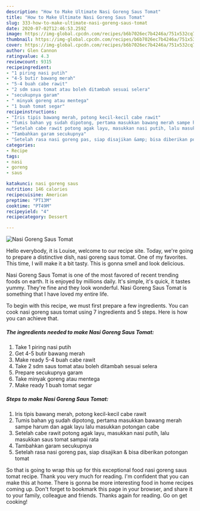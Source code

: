 ```yaml
---
description: "How to Make Ultimate Nasi Goreng Saus Tomat"
title: "How to Make Ultimate Nasi Goreng Saus Tomat"
slug: 333-how-to-make-ultimate-nasi-goreng-saus-tomat
date: 2020-07-02T12:46:53.259Z
image: https://img-global.cpcdn.com/recipes/b6b7026ec7b4246a/751x532cq70/nasi-goreng-saus-tomat-foto-resep-utama.jpg
thumbnail: https://img-global.cpcdn.com/recipes/b6b7026ec7b4246a/751x532cq70/nasi-goreng-saus-tomat-foto-resep-utama.jpg
cover: https://img-global.cpcdn.com/recipes/b6b7026ec7b4246a/751x532cq70/nasi-goreng-saus-tomat-foto-resep-utama.jpg
author: Glen Cannon
ratingvalue: 4.3
reviewcount: 9315
recipeingredient:
- "1 piring nasi putih"
- "4-5 butir bawang merah"
- "5-4 buah cabe rawit"
- "2 sdm saus tomat atau boleh ditambah sesuai selera"
- "secukupnya garam"
- " minyak goreng atau mentega"
- "1 buah tomat segar"
recipeinstructions:
- "Iris tipis bawang merah, potong kecil-kecil cabe rawit"
- "Tumis bahan yg sudah dipotong, pertama masukkan bawang merah sampe harum dan agak layu lalu masukkan potongan cabe"
- "Setelah cabe rawit potong agak layu, masukkan nasi putih, lalu masukkan saus tomat sampai rata"
- "Tambahkan garam secukupnya"
- "Setelah rasa nasi goreng pas, siap disajikan &amp; bisa diberikan potongan tomat"
categories:
- Recipe
tags:
- nasi
- goreng
- saus

katakunci: nasi goreng saus 
nutrition: 146 calories
recipecuisine: American
preptime: "PT13M"
cooktime: "PT49M"
recipeyield: "4"
recipecategory: Dessert

---
```



![Nasi Goreng Saus Tomat](https://img-global.cpcdn.com/recipes/b6b7026ec7b4246a/751x532cq70/nasi-goreng-saus-tomat-foto-resep-utama.jpg)

Hello everybody, it is Louise, welcome to our recipe site. Today, we're going to prepare a distinctive dish, nasi goreng saus tomat. One of my favorites. This time, I will make it a bit tasty. This is gonna smell and look delicious.



Nasi Goreng Saus Tomat is one of the most favored of recent trending foods on earth. It is enjoyed by millions daily. It's simple, it's quick, it tastes yummy. They're fine and they look wonderful. Nasi Goreng Saus Tomat is something that I have loved my entire life.


To begin with this recipe, we must first prepare a few ingredients. You can cook nasi goreng saus tomat using 7 ingredients and 5 steps. Here is how you can achieve that.

<!--inarticleads1-->

##### The ingredients needed to make Nasi Goreng Saus Tomat:

1. Take 1 piring nasi putih
1. Get 4-5 butir bawang merah
1. Make ready 5-4 buah cabe rawit
1. Take 2 sdm saus tomat atau boleh ditambah sesuai selera
1. Prepare secukupnya garam
1. Take  minyak goreng atau mentega
1. Make ready 1 buah tomat segar




<!--inarticleads2-->

##### Steps to make Nasi Goreng Saus Tomat:

1. Iris tipis bawang merah, potong kecil-kecil cabe rawit
1. Tumis bahan yg sudah dipotong, pertama masukkan bawang merah sampe harum dan agak layu lalu masukkan potongan cabe
1. Setelah cabe rawit potong agak layu, masukkan nasi putih, lalu masukkan saus tomat sampai rata
1. Tambahkan garam secukupnya
1. Setelah rasa nasi goreng pas, siap disajikan &amp; bisa diberikan potongan tomat




So that is going to wrap this up for this exceptional food nasi goreng saus tomat recipe. Thank you very much for reading. I'm confident that you can make this at home. There is gonna be more interesting food in home recipes coming up. Don't forget to bookmark this page in your browser, and share it to your family, colleague and friends. Thanks again for reading. Go on get cooking!
